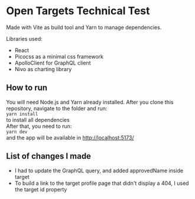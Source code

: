 # Open Targets Technical Test

Made with Vite as build tool and Yarn to manage dependencies.

Libraries used:

- React
- Picocss as a minimal css framework
- ApolloClient for GraphQL client
- Nivo as charting library

## How to run

You will need Node.js and Yarn already installed.
After you clone this repository, navigate to the folder and run:  
`yarn install`  
to install all dependencies  
After that, you need to run:  
`yarn dev`  
and the app will be available in [http://localhost:5173/](http://localhost:5173/)

## List of changes I made

- I had to update the GraphQL query, and added approvedName inside target
- To build a link to the target profile page that didn't display a 404, I used the target id property

